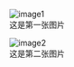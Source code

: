 <figure>
  <img src="/images/andriod.svg" alt="image1">
  <figcaption>这是第一张图片</figcaption>
</figure>

<figure>
  <img src="/images/andriod.svg" alt="image2">
  <figcaption>这是第二张图片</figcaption>
</figure>